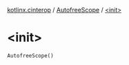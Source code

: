 [kotlinx.cinterop](../index.md) / [AutofreeScope](index.md) / [&lt;init&gt;](./-init-.md)

# &lt;init&gt;

`AutofreeScope()`